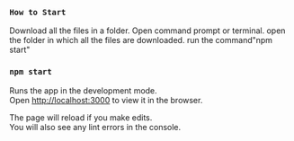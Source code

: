 ### `How to Start`
Download all the files in a folder.
Open command prompt or terminal.
open the folder in which all the files are downloaded.
run the command"npm start"

### `npm start`

Runs the app in the development mode.\
Open [http://localhost:3000](http://localhost:3000) to view it in the browser.

The page will reload if you make edits.\
You will also see any lint errors in the console.

